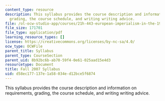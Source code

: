 ```yaml
---
content_type: resource
description: This syllabus provides the course description and information on requirements,
  grading, the course schedule, and writing writing advice.
file: /ol-ocw-studio-app/courses/21h-443-european-imperialism-in-the-19th-and-20th-centuries-spring-2006/d58ec177137e1a58034ed12bce5f6874_MIT21H_443s06_syllf07.pdf
file_size: 171701
file_type: application/pdf
learning_resource_types: []
license: https://creativecommons.org/licenses/by-nc-sa/4.0/
ocw_type: OCWFile
parent_title: Syllabus
parent_type: CourseSection
parent_uid: 8b92bc6b-ab70-59f4-0e61-025aad15e4d3
resourcetype: Document
title: Fall 2007 Syllabus
uid: d58ec177-137e-1a58-034e-d12bce5f6874
---
```

This syllabus provides the course description and information on requirements, grading, the course schedule, and writing writing advice.